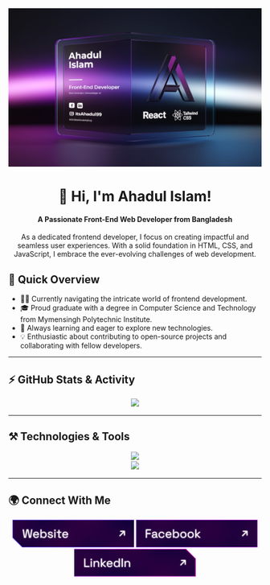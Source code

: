 <a href="https://www.linkedin.com/in/ahadaulislam">
    <img src="./images/cover 4.webp" alt="Ahadul Islam - Front-End Web Developer"/>
</a>

<h1 align="center">👋 Hi, I'm Ahadul Islam!</h1>

<div align="center">
  <h4>A Passionate Front-End Web Developer from Bangladesh</h4>
  <p>As a dedicated frontend developer, I focus on creating impactful and seamless user experiences. With a solid foundation in HTML, CSS, and JavaScript, I embrace the ever-evolving challenges of web development.</p>
</div>

## 🚀 Quick Overview
- 👨‍💻 Currently navigating the intricate world of frontend development.
- 🎓 Proud graduate with a degree in Computer Science and Technology from Mymensingh Polytechnic Institute.
- 🌱 Always learning and eager to explore new technologies.
- 💡 Enthusiastic about contributing to open-source projects and collaborating with fellow developers.

---

## ⚡ GitHub Stats & Activity
<p align="center">
  <img width="60%" src="https://github-readme-streak-stats.herokuapp.com?user=itsahadul99&theme=react&hide_border=true&background=0D1117&stroke=0D1117&fire=FF1CF7&sideLabels=00F0FF&currStreakNum=FF1CF7&ring=FF1CF7&currStreakLabel=FF1CF7&sideNums=00F0FF" />
</p>

---

## ⚒️ Technologies & Tools
<div align="center">
  <img src="https://skillicons.dev/icons?i=html,css,tailwind,javascript,react,nextjs,firebase,git,github" />
  <br />
  <img src="https://skillicons.dev/icons?i=vscode,figma,photoshop,git,github,webpack" />
</div>

---

## 🌍 Connect With Me
<p align="center">
  <a href="#"><img height="55" src="./images/icons/website.png" alt="Website"/></a>
  <a href="https://www.facebook.com/md.ahadul.islam.53831"><img height="55" src="./images/icons/facebook.png" alt="Facebook"/></a>
  <a href="https://www.linkedin.com/in/ahadaulislam/"><img height="55" src="./images/icons/linkedin.png" alt="LinkedIn"/></a>
</p>
